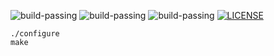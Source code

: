 ![build-passing](https://img.shields.io/badge/build--passing-g%2B%2B6.2.0-brightgreen.svg)
![build-passing](https://img.shields.io/badge/build--passing-tdm--g%2B%2B5.1.0-brightgreen.svg)
![build-passing](https://img.shields.io/badge/build--passing-clang3.8.1-brightgreen.svg)
[![LICENSE](https://img.shields.io/badge/LICENSE-Unlicense-brightgreen.svg)](LICENSE)

	./configure
	make

